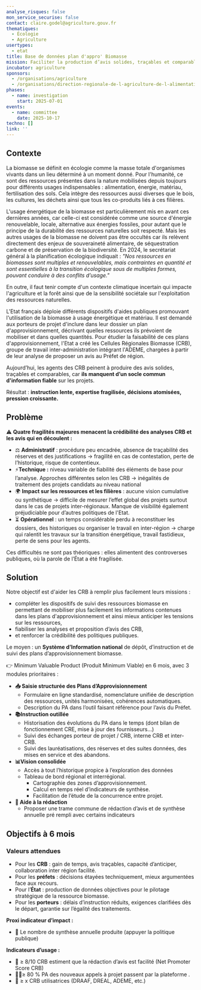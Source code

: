 ```yaml
---
analyse_risques: false
mon_service_securise: false
contact: claire.godel@agriculture.gouv.fr
thematiques:
  - Écologie
  - Agriculture
usertypes:
  - etat
title: Base de données plan d'appro' Biomasse
mission: Faciliter la production d’avis solides, traçables et comparables sur les plans d'approvisionnement biomasse
incubator: agriculture
sponsors:
  - /organisations/agriculture
  - /organisations/direction-regionale-de-l-agriculture-de-l-alimentation-et-de-la-foret-de-la-nouvelle-aquitaine
phases:
  - name: investigation
    start: 2025-07-01
events:
  - name: committee
    date: 2025-10-17
techno: []
link: ''
---
```

## Contexte

La biomasse se définit en écologie comme la masse totale d'organismes vivants dans un lieu déterminé à un moment donné. Pour l'humanité, ce sont des ressources présentes dans la nature mobilisées depuis toujours pour différents usages indispensables : alimentation, énergie, matériau, fertilisation des sols. Cela intègre des ressources aussi diverses que le bois, les cultures, les déchets ainsi que tous les co-produits liés à ces filières.

L'usage énergétique de la biomasse est particulièrement mis en avant ces dernières années, car celle-ci est considérée comme une source d'énergie renouvelable, locale, alternative aux énergies fossiles, pour autant que le principe de la durabilité des ressources naturelles soit respecté. Mais les autres usages de la biomasse ne doivent pas être occultés car ils relèvent directement des enjeux de souveraineté alimentaire, de séquestration carbone et de préservation de la biodiversité.
En 2024, le secrétariat général à la planification écologique indiquait : *"Nos ressources en biomasses sont multiples et renouvelables, mais contraintes en quantité et sont essentielles à la transition écologique sous de multiples formes, pouvant conduire à des conflits d’usage."*

En outre, il faut tenir compte d'un contexte climatique incertain qui impacte l'agriculture et la forêt ainsi que de la sensibilité sociétale sur l'exploitation des ressources naturelles.

L'Etat français déploie différents dispositifs d'aides publiques promouvant l'utilisation de la biomasse à usage énergétique et matériau. Il est demandé aux porteurs de projet d'inclure dans leur dossier un plan d'approvisionnement, décrivant quelles ressources ils prévoient de mobiliser et dans quelles quantités.
Pour étudier la faisabilité de ces plans d'approvisionnement, l'Etat a créé les Cellules Régionales Biomasse (CRB), groupe de travail inter-administration intégrant l'ADEME, chargées à partir de leur analyse de proposer un avis au Préfet de région.

Aujourd’hui, les agents des CRB peinent à produire des avis solides, traçables et comparables, car **ils manquent d’un socle commun d'information fiable** sur les projets.

Résultat : **instruction lente, expertise fragilisée, décisions atomisées, pression croissante.**

## Problème

⚠️ **Quatre fragilités majeures menacent la crédibilité des analyses CRB et les avis qui en découlent :**

- ⚖️ **Administratif** : procédure peu encadrée, absence de traçabilité des réserves et des justifications → fragilité en cas de contestation, perte de l’historique, risque de contentieux.
- ⚡**Technique :** niveau variable de fiabilité des éléments de base pour l’analyse. Approches différentes selon les CRB → inégalités de traitement des projets candidats au niveau national
- 🌍 **Impact sur les ressources et les filières** : aucune vision cumulative ou synthétique → difficile de mesurer l’effet global des projets  surtout dans le cas de projets inter-régionaux. Manque de visibilité également préjudiciable pour d’autres politiques de l'Etat.
- ⏳ **Opérationnel** : un temps considérable perdu à reconstituer les dossiers, des historiques ou organiser le travail en inter-région → charge qui ralentit les travaux sur la transition énergétique, travail fastidieux, perte de sens pour les agents.

Ces difficultés ne sont pas théoriques : elles alimentent des controverses publiques, où la parole de l’État a été fragilisée.


## Solution

Notre objectif est d'aider les CRB à remplir plus facilement leurs missions
:

- compléter les dispositifs de suivi des ressources biomasse en permettant de mobiliser plus facilement les informations contenues dans les plans d'approvisionnement et ainsi mieux anticiper les tensions sur les ressources,
- fiabiliser les analyses et proposition d’avis des CRB,
- et renforcer la crédibilité des politiques publiques.

Le moyen : un **Système d’Information national** de dépôt, d’instruction et de suivi des plans d’approvisionnement biomasse.

👉 Minimum Valuable Product (Produit Minimum Viable) en 6 mois, avec 3 modules prioritaires :

- **📥 Saisie structurée des Plans d’Approvisionnement**
    - Formulaire en ligne standardisé, nomenclature unifiée de description des ressources, unités harmonisées, cohérences automatiques.
    - Description du PA dans l’outil faisant référence pour l’avis du Préfet.
- **📚Instruction outillée**
    - Historisation des évolutions du PA dans le temps (dont bilan de fonctionnement CRE, mise à jour des fournisseurs…)
    - Suivi des échanges porteur de projet / CRB, interne CRB et inter-CRB.
    - Suivi des lauréatisations, des réserves et des suites données, des mises en service et des abandons.
- **📊Vision consolidée**
    - Accès à tout l’historique propice à l’exploration des données
    - Tableau de bord régional et interrégional.
        - Cartographie des zones d’approvisionnement.
        - Calcul en temps réel d’indicateurs de synthèse.
        - Facilitation de l’étude de la concurrence entre projet.
- **🧾 Aide à la rédaction**
    - Proposer une trame commune de rédaction d’avis et de synthèse annuelle pré rempli avec certains indicateurs


## Objectifs à 6 mois

### Valeurs attendues

- Pour les **CRB** : gain de temps, avis traçables, capacité d’anticiper, collaboration inter région facilité.
- Pour les **préfets** : décisions étayées techniquement, mieux argumentées face aux recours.
- Pour l’**État** : production de données objectives pour le pilotage stratégique de la ressource biomasse.
- Pour les **porteurs** : délais d’instruction réduits, exigences clarifiées dès le départ, garantie sur l’égalité des traitements.

**Proxi indicateur d’impact :**

- 🎢 Le nombre de synthèse annuelle produite (appuyer la politique publique)

**Indicateurs d’usage :** 

- 💬 ≥ 8/10 CRB estiment que la rédaction d’avis est facilité (Net Promoter Score CRB)
- 🏄‍♀️≥ 80 % PA des nouveaux appels à projet passent par la plateforme  .
- 👥 ≥ x CRB utilisatrices (DRAAF, DREAL, ADEME, etc.)